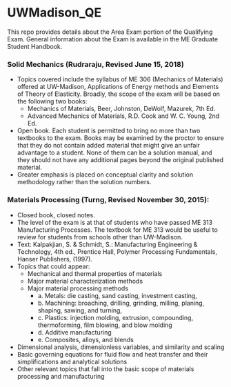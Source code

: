 # UWMadison_QE

This repo provides details about the Area Exam portion of the Qualifying Exam. General information about the Exam is available in the ME Graduate Student Handbook.

### Solid Mechanics (Rudraraju, Revised June 15, 2018)

- Topics covered include the syllabus of ME 306 (Mechanics of Materials) offered at UW-Madison, Applications of Energy methods and Elements of Theory of Elasticity. Broadly, the scope of the exam will be based on the following two books:
  - Mechanics of Materials, Beer, Johnston, DeWolf, Mazurek, 7th Ed.
  - Advanced Mechanics of Materials, R.D. Cook and W. C. Young, 2nd Ed.
- Open book. Each student is permitted to bring no more than two textbooks to the exam. Books may be examined by the proctor to ensure that they do not contain added material that might give an unfair advantage to a student. None of them can be a solution manual, and they should not have any additional pages beyond the original published material.
- Greater emphasis is placed on conceptual clarity and solution methodology rather than the solution numbers.

### Materials Processing (Turng, Revised November 30, 2015):

- Closed book, closed notes.
- The level of the exam is at that of students who have passed ME 313 Manufacturing Processes. The textbook for ME 313 would be useful to review for students from schools other than UW-Madison.
- Text: Kalpakjian, S. & Schmidt, S.: Manufacturing Engineering & Technology, 4th ed., Prentice Hall, Polymer Processing Fundamentals, Hanser Publishers, (1997).
- Topics that could appear:
  - Mechanical and thermal properties of materials
  - Major material characterization methods
  - Major material processing methods
    - a. Metals: die casting, sand casting, investment casting,
    - b. Machining: broaching, drilling, grinding, milling, planing, shaping, sawing, and turning,
    - c. Plastics: injection molding, extrusion, compounding, thermoforming, film blowing, and blow molding
    - d. Additive manufacturing
    - e. Composites, alloys, and blends
- Dimensional analysis, dimensionless variables, and similarity and scaling
- Basic governing equations for fluid flow and heat transfer and their simplifications and analytical solutions
- Other relevant topics that fall into the basic scope of materials processing and manufacturing





